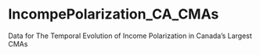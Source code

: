 # IncompePolarization_CA_CMAs
Data for The Temporal Evolution of Income Polarization in Canada’s Largest CMAs

